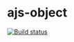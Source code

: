 # ajs-object

[![Build status](https://ci.appveyor.com/api/projects/status/yv0pynbj5wx6p7j8?svg=true)](https://ci.appveyor.com/project/Alexandr7944/ajs-object)
